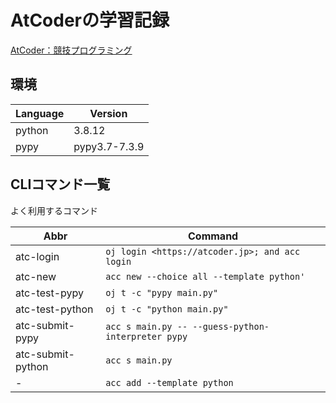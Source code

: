 # AtCoderの学習記録

[AtCoder：競技プログラミング](https://atcoder.jp/)

## 環境

| Language | Version       |
| -------- | ------------- |
| python   | 3.8.12        |
| pypy     | pypy3.7-7.3.9 |

## CLIコマンド一覧

よく利用するコマンド

| Abbr              | Command                                            |
| ----------------- | -------------------------------------------------- |
| atc-login         | `oj login <https://atcoder.jp>; and acc login`     |
| atc-new           | `acc new --choice all --template python'`          |
| atc-test-pypy     | `oj t -c "pypy main.py"`                           |
| atc-test-python   | `oj t -c "python main.py"`                         |
| atc-submit-pypy   | `acc s main.py -- --guess-python-interpreter pypy` |
| atc-submit-python | `acc s main.py`                                    |
| -                 | `acc add --template python`                        |
